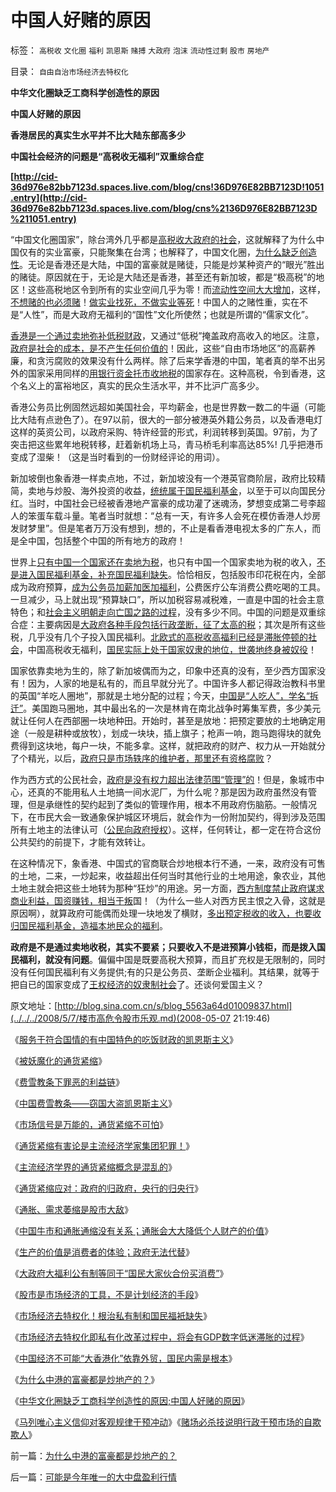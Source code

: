 # 中国人好赌的原因

标签： `高税收` `文化圈` `福利` `凯恩斯` `赌搏` `大政府` `泡沫` `流动性过剩` `股市` `房地产` 

目录： `自由自治市场经济去特权化`

**中华文化圈缺乏工商科学创造性的原因**

**中国人好赌的原因**

**香港居民的真实生水平并不比大陆东部高多少**

**中国社会经济的问题是“高税收无福利”双重综合症**

**[http://cid-36d976e82bb7123d.spaces.live.com/blog/cns!36D976E82BB7123D!1051.entry](http://cid-36d976e82bb7123d.spaces.live.com/blog/cns%2136D976E82BB7123D%211051.entry)**

“中国文化圈国家”，除台湾外几乎都是[高税收大政府的社会](../../../2007/12/23/冗员吃饭财政拖累：高税收无福利无助社会和谐.md)，这就解释了为什么中国仅有的实业富豪，只能聚集在台湾；也解释了，中国文化圈，[为什么缺乏创造性](../../../2009/2/17/有内需没垄断就会有先进技术.md)。无论是香港还是大陆，中国的富豪就是赌徒，只能是炒某种资产的“眼光”胜出的赌徒。原因就在于，无论是大陆还是香港，甚至还有新加坡，都是“极高税”的地区！这些高税地区令到所有的实业空间几乎为零！而[流动性空间大大增加](../../../2010/3/26/计划经济阶段“泡沫牛市”将依旧.md)，这样，[不想赌的也必须赌](../../../2009/5/1/赌场必杀技，市场计划经济行政干预之自欺欺人.md)！[做实业找死，不做实业等死](../../../2009/8/7/生意难做，打肿脸充胖子的民营企业家.md)！中国人的之赌性重，实在不是“人性”，而是大政府无福利的“国性”文化所使然；也就是所谓的“儒家文化”。

[香港是一个通过卖地弥补低税财政](../../../2008/12/19/香港房价连同旧的经济模式，已经死了.md)，又通过“低税”掩盖政府高收入的地区。注意，[政府是社会的成本，是不产生任何价值的](../../../2010/2/26/行政是社会的成本，而腐败是行政的成本.md)！因此，这些“自由市场地区”的高薪养廉，和贪污腐败的效果没有什么两样。除了后来学香港的中国，笔者真的举不出另外的国家采用同样的[用银行资金托市收地税](../../../2008/6/28/推恩令瓦解地方土地财政，结束高房价.md)的国家存在。这种高税，令到香港，这个名义上的富裕地区，真实的民众生活水平，并不比沪广高多少。

香港公务员比例固然远超如美国社会，平均薪金，也是世界数一数二的牛逼（可能比大陆有点逊色了）。在97以前，很大的一部分被港英外籍公务员，以及香港电灯这样的英资公司，以政府采购、特许经营的形式，利润转移到英国。97前，为了突击把这些累年地税转移，赶着新机场上马，青马桥毛利率高达85%!
几乎把港币变成了湿柴！（这是当时看到的一份财经评论的用词）。

新加坡倒也象香港一样卖点地，不过，新加坡没有一个港英官商阶层，政府比较精简，卖地与炒股、海外投资的收益，[统统属于国民福利基金](../../../2007/10/6/中国国民福利缺失是经济发展中的癌症.md)，以至于可以向国民分红。当时，中国社会已经被香港地产富豪的成功灌了迷魂汤，梦想变成第二号李超人的笨蛋车载斗量。笔者当时就想：“总有一天，有许多人会死在模仿香港人炒房发财梦里”。但是笔者万万没有想到，想的，不止是看香港电视太多的广东人，而是全中国，包括整个中国的所有地方的政府！

世界上[只有中国一个国家还在卖地为税](../../../2008/7/4/三个坏蛋政策博羿老百姓承受高房价危机全部代价.md)，也只有中国一个国家卖地为税的收入，[不是进入国民福利基金，补充国民福利缺失](../../../2010/3/28/市场经济去特权化！根治私有制和国民福衹缺失.md)。恰恰相反，包括股市印花税在内，全部成为政府预算，[成为公务员加薪加医加福利](../../../2008/7/15/寻租腐败定律：国有企业事加薪，民营个企业下岗.md)，公费医疗公车消费公费吃喝的工具。一旦减少，马上就出现“预算缺口”，所以加税容易减税难，一直是中国的社会主意特色；和[社会主义明朝走向亡国之路的过程](../../../2008/11/3/亡于内需不振！今天仍是明朝吗？.md)，没有多少不同。中国的问题是双重综合症：主要病因是[大政府各种手段包括行政垄断，征了太高的税](../../../2009/9/16/国民税负强度要算上行政垄断.md)；其次是所有这些税，几乎没有几个子投入国民福利。[北欧式的高税收高福利已经是滞胀停顿的社会](../../../2009/11/15/民主“主义”乌托邦和北欧社会主义.md)，中国高税收无福利，[国民实际上处于国家奴隶的地位，世袭地终身被奴役](../../../2009/7/23/马列凯恩斯张五常理论中国特色化的共同特点.md)！

国家依靠卖地为生的，除了新加坡偶而为之，印象中还真的没有，至少西方国家没有！因为，人家的地是私有的，而且早就分光了。中国许多人都记得政治教科书里的英国“羊吃人圈地”，那就是土地分配的过程；今天，[中国是“人吃人”，学名“拆迁”](../../../2010/1/14/产权混乱与拆迁之恶.md)。美国跑马圈地，其中最出名的一次是林肯在南北战争时筹集军费，多少美元就让任何人在西部圈一块地种田。开始时，甚至是放地：把预定要放的土地确定用途（一般是耕种或放牧），划成一块块，插上旗子；枪声一响，跑马跑得块的就免费得到这块地，每户一块，不能多拿。这样，就把政府的财产、权力从一开始就分了个精光，以后，[政府只是市场轶序的维护者，那里还有资格腐败](../../../2009/10/22/大赦腐败的成本边界和民主妥协的收益确定.md)？



作为西方式的公民社会，[政府是没有权力超出法律范围“管理”的](../../../2009/12/22/公共管理学假定：三权分立要说爱你不容易.md)！但是，象城市中心，还真的不能用私人土地搞一间水泥厂，为什么呢？那是因为政府虽然没有管理，但是承继性的契约起到了类似的管理作用，根本不用政府伤脑筋。一般情况下，在市民大会一致通象保护城区环境后，就会作为一份附加契约，得到涉及范围所有土地主的法律认可（[公民向政府授权](http://hi.baidu.com/darthchn/blog/item/bf555cdc82eeabe677c6380e.html)）。这样，任何转让，都一定在符合这份公共契约的前提下，才能有效转让。

在这种情况下，象香港、中国式的官商联合炒地根本行不通，一来，政府没有可售的土地，二来，一炒起来，收益超出任何当时其他行业的土地用途，象农业，其他土地主就会把这些土地转为那种“狂炒”的用途。另一方面，[西方制度禁止政府谋求商业利益，国资赚钱，相当于叛](../../../2009/8/14/计划经济的划拨是寻租腐败之源.md)国！（为什么一些人对西方民主恨之入骨，这就是原因啊），就算政府可能偶而处理一块地发了横财，[多出预定税收的收入，也要收归国民福利基金，造福本地民众的福利](../../../2007/9/27/减少房地产泡沫破裂危害的上中下策.md)。

**政府是不是通过卖地收税，其实不要紧；只要收入不是进预算小钱柜，而是拨入国民福利，就没有问题**。偏偏中国是既要高税大预算，而且扩充权是无限制的，同时没有任何国民福利有义务提供;有的只是公务员、垄断企业福利。其结果，就等于把自已的国家变成了[王权经济的奴隶制社会](../../../2009/11/16/奴隶制社会和古罗马.md)了。还谈何爱国主义？

原文地址：[http://blog.sina.com.cn/s/blog_5563a64d01009837.html](../../../2008/5/7/楼市高危令股市乐观.md)(2008-05-07
21:19:46)

《[服务于符合国情的有中国特色的吃饭财政的凯恩斯主义](http://blog.sina.com.cn/s/blog_5563a64d0100cinq.html)》

《[被妖魔化的通货紧缩](../../../2009/4/19/被妖魔化的通货紧缩.md)》

《[费雪教条下罪恶的利益链](../../../2009/4/22/费雪教条之通货紧缩有害论背后的资产利益链.md)》

《[中国费雪教条——窃国大盗凯恩斯主义](../../../2009/4/24/费雪教条和凯恩斯主义.md)》

《[市场信号是万能的，通货紧缩不可怕](../../../2009/4/26/市场信号是万能的，通货紧缩不可怕.md)》

《[通货紧缩有害论是主流经济学家集团犯罪！](../../../2009/4/27/通货紧缩有害论和主流经济学家.md)》

《[主流经济学界的通货紧缩概念是混乱的](../../../2009/5/8/主流经济学界的通货紧缩概念是混乱的.md)》

《[通货紧缩应对：政府的归政府，央行的归央行](../../../2009/5/10/坚持市场经济思维看经济.md)》

《[通胀、需求萎缩是股市大敌](../../../2008/3/19/通胀、需求萎缩是大敌；货币政策从紧符合股民利益.md)》

《[中国牛市和通胀通缩没有关系；通胀会大大降低个人财产的价值](../../../2010/3/27/中牛市和通胀通缩没关系；通胀会降低私人财产价值.md)》

《[生产的价值是消费者的体验；政府无法代替](../../../2010/3/27/生产的价值是消费者的体验；政府无法代替.md)》

《[大政府大福利公有制等同于“国民大家伙合份买消费”](../../../2010/3/28/大政府大福利公有制等同于“国民大家伙合份买消费”.md)》

《[股市是市场经济的工具，不是计划经济的手段](../../../2010/3/28/股市是市场经济的工具，不是计划经济的手段.md)》

《[市场经济去特权化！根治私有制和国民福衹缺失](../../../2010/3/28/市场经济去特权化！根治私有制和国民福衹缺失.md)》

《[市场经济去特权化即私有化改革过程中，将会有GDP数字低迷滞胀的过程](../../../2010/3/29/私有化改革过程会有GDP低迷滞胀的过程.md)》

《[中国经济不可能“大香港化”依靠外贸，国民内需是根本](../../../2010/3/29/中国经济不可能“大香港化”，国民内需是根本.md)》

《[为什么中港的富豪都是炒地产的？](../../../2010/3/30/为什么中港的富豪都是炒地产的？.md)》

《[中华文化圈缺乏工商科学创造性的原因;中国人好赌的原因](../../../2010/3/30/中国人好赌的原因.md)》

《[马列唯心主义信仰对客观规律干预冲动](../../../2009/5/1/人定胜天？马列唯心信仰对客观规律干预冲动.md)》《[赌场必杀技说明行政干预市场的自欺欺人](../../../2009/5/1/赌场必杀技，市场计划经济行政干预之自欺欺人.md)》



前一篇：[为什么中港的富豪都是炒地产的？](../../../2010/3/30/为什么中港的富豪都是炒地产的？.md)

后一篇：[可能是今年唯一的大中盘盈利行情](../../../2010/3/30/可能是今年唯一的大中盘盈利行情.md)